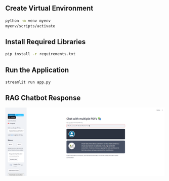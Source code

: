 ## Create Virtual Environment

```bash
python -m venv myenv
myenv/scripts/activate
```

## Install Required Libraries
```bash
pip install -r requirements.txt
```

## Run the Application
```bash
streamlit run app.py
```

## RAG Chatbot Response
![Alt text](images/smart_chatbot_response.png)